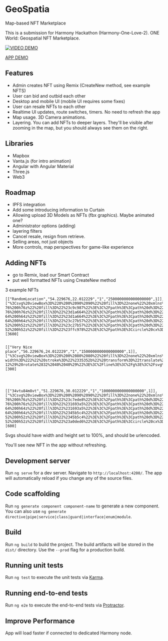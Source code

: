 # GeoSpatia

Map-based NFT Marketplace

This is a submission for Harmony Hackathon (Harmony-One-Love-2). ONE World: Geospatial NFT Marketplace.

[![VIDEO DEMO](https://img.youtube.com/vi/WV7UHb4XQ6Q/0.jpg)](https://www.youtube.com/watch?v=WV7UHb4XQ6Q)


[APP DEMO](https://thecyberd3m0n.gitlab.io/geo-spatia/)


## Features

- Admin creates NFT using Remix (CreateNew method, see example NFTS)
- User can bid and outbid each other
- Desktop and mobile UI (mobile UI requires some fixes)
- User can resale NFTs to each other
- Realtime UI updates, route switches, timers. No need to refresh the app
- Map usage. 3D Camera animations.
- Layering. You can add NFTs to deeper layers. They'll be visible after zooming in the map, but you should always see them on the right.

## Libraries

- Mapbox
- Vanta.js (for intro animation)
- Angular with Angular Material
- Three.js
- Web3

## Roadmap

- IPFS integration
- Add some introducing information to Curtain
- Allowing upload 3D Models as NFTs (fbx graphics). Maybe animated one?
- Administrator options (adding)
- layering filters
- Cancel resale, resign from retrieve.
- Selling areas, not just objects
- More controls, map perspectives for game-like experience

## Adding NFTs

- go to Remix, load our Smart Contract
- put well formatted NFTs using CreateNew method

3 example NFTs

```
[["RandomLocation","54.229676,22.012229","1","2500000000000000000",1]],["%3Csvg%20viewBox%3D%220%200%2090%2090%22%20fill%3D%22none%22%20xmlns%3D%22http%3A%2F%2Fwww.w3.org%2F2000%2Fsvg%22%20width%3D%22100%25%22%20height%3D%22100%25%22%3E%3Cmask%20id%3D%22mask__ring%22%20maskUnits%3D%22userSpaceOnUse%22%20x%3D%220%22%20y%3D%220%22%20width%3D%2290%22%20height%3D%2290%22%3E%3Crect%20width%3D%2290%22%20height%3D%2290%22%20rx%3D%22180%22%20fill%3D%22white%22%3E%3C%2Frect%3E%3C%2Fmask%3E%3Cg%20mask%3D%22url%28%23mask__ring%29%22%3E%3Cpath%20d%3D%22M0%200h90v45H0z%22%20fill%3D%22%23ffc978%22%3E%3C%2Fpath%3E%3Cpath%20d%3D%22M0%2045h90v45H0z%22%20fill%3D%22%23c9c987%22%3E%3C%2Fpath%3E%3Cpath%20d%3D%22M83%2045a38%2038%200%2000-76%200h76z%22%20fill%3D%22%23c9c987%22%3E%3C%2Fpath%3E%3Cpath%20d%3D%22M83%2045a38%2038%200%2001-76%200h76z%22%20fill%3D%22%23d1a664%22%3E%3C%2Fpath%3E%3Cpath%20d%3D%22M77%2045a32%2032%200%2010-64%200h64z%22%20fill%3D%22%23d1a664%22%3E%3C%2Fpath%3E%3Cpath%20d%3D%22M77%2045a32%2032%200%2011-64%200h64z%22%20fill%3D%22%23c27b57%22%3E%3C%2Fpath%3E%3Cpath%20d%3D%22M71%2045a26%2026%200%2000-52%200h52z%22%20fill%3D%22%23c27b57%22%3E%3C%2Fpath%3E%3Cpath%20d%3D%22M71%2045a26%2026%200%2001-52%200h52z%22%20fill%3D%22%23ffc978%22%3E%3C%2Fpath%3E%3Ccircle%20cx%3D%2245%22%20cy%3D%2245%22%20r%3D%2223%22%20fill%3D%22%23ffe7bf%22%3E%3C%2Fcircle%3E%3C%2Fg%3E%3C%2Fsvg%3E"],[3600]


[["Very Nice place","56.229676,24.012229","1","1500000000000000000",1]],["%3Csvg%20viewBox%3D%220%200%2080%2080%22%20fill%3D%22none%22%20xmlns%3D%22http%3A%2F%2Fwww.w3.org%2F2000%2Fsvg%22%20width%3D%22100%25%22%20height%3D%22100%25%22%3E%3Cmask%20id%3D%22mask__bauhaus%22%20maskUnits%3D%22userSpaceOnUse%22%20x%3D%220%22%20y%3D%220%22%20width%3D%2280%22%20height%3D%2280%22%3E%3Crect%20width%3D%2280%22%20height%3D%2280%22%20rx%3D%22160%22%20fill%3D%22white%22%3E%3C%2Frect%3E%3C%2Fmask%3E%3Cg%20mask%3D%22url%28%23mask__bauhaus%29%22%3E%3Crect%20width%3D%2280%22%20height%3D%2280%22%20fill%3D%22%23ec6c2b%22%3E%3C%2Frect%3E%3Crect%20x%3D%2210%22%20y%3D%2230%22%20width%3D%2280%22%20height%3D%2210%22%20fill%3D%22%23feae4b%22%20transform%3D%22translate%2810%2010%29%20rotate%28196%2040%2040%29%22%3E%3C%2Frect%3E%3Ccircle%20cx%3D%2240%22%20cy%3D%2240%22%20fill%3D%22%23bdbf90%22%20r%3D%2216%22%20transform%3D%22translate%280%200%29%22%3E%3C%2Fcircle%3E%3Cline%20x1%3D%220%22%20y1%3D%2240%22%20x2%3D%2280%22%20y2%3D%2240%22%20stroke-width%3D%222%22%20stroke%3D%22%2335352b%22%20transform%3D%22translate%2812%20-12%29%20rotate%2832%2040%2040%29%22%3E%3C%2Fline%3E%3C%2Fg%3E%3C%2Fsvg%3E"],[300]




[["34vtu84m8vt","51.229676,30.012229","1","1000000000000000000",1]],["%3Csvg%20viewBox%3D%220%200%2090%2090%22%20fill%3D%22none%22%20xmlns%3D%22http%3A%2F%2Fwww.w3.org%2F2000%2Fsvg%22%20width%3D%22100%25%22%20height%3D%22100%25%22%3E%3Cmask%20id%3D%22mask__ring%22%20maskUnits%3D%22userSpaceOnUse%22%20x%3D%220%22%20y%3D%220%22%20width%3D%2290%22%20height%3D%2290%22%3E%3Crect%20width%3D%2290%22%20height%3D%2290%22%20rx%3D%22180%22%20fill%3D%22white%22%3E%3C%2Frect%3E%3C%2Fmask%3E%3Cg%20mask%3D%22url%28%23mask__ring%29%22%3E%3Cpath%20d%3D%22M0%200h90v45H0z%22%20fill%3D%22%23a0ded6%22%3E%3C%2Fpath%3E%3Cpath%20d%3D%22M0%2045h90v45H0z%22%20fill%3D%22%23c7ede8%22%3E%3C%2Fpath%3E%3Cpath%20d%3D%22M83%2045a38%2038%200%2000-76%200h76z%22%20fill%3D%22%23c7ede8%22%3E%3C%2Fpath%3E%3Cpath%20d%3D%22M83%2045a38%2038%200%2001-76%200h76z%22%20fill%3D%22%231693a5%22%3E%3C%2Fpath%3E%3Cpath%20d%3D%22M77%2045a32%2032%200%2010-64%200h64z%22%20fill%3D%22%231693a5%22%3E%3C%2Fpath%3E%3Cpath%20d%3D%22M77%2045a32%2032%200%2011-64%200h64z%22%20fill%3D%22%2345b5c4%22%3E%3C%2Fpath%3E%3Cpath%20d%3D%22M71%2045a26%2026%200%2000-52%200h52z%22%20fill%3D%22%2345b5c4%22%3E%3C%2Fpath%3E%3Cpath%20d%3D%22M71%2045a26%2026%200%2001-52%200h52z%22%20fill%3D%22%23a0ded6%22%3E%3C%2Fpath%3E%3Ccircle%20cx%3D%2245%22%20cy%3D%2245%22%20r%3D%2223%22%20fill%3D%22%237ececa%22%3E%3C%2Fcircle%3E%3C%2Fg%3E%3C%2Fsvg%3E"],[600]

```

Svgs should have width and height set to 100%, and should be urlencoded.

You'll see new NFT in the app without refreshing.

## Development server

Run `ng serve` for a dev server. Navigate to `http://localhost:4200/`. The app will automatically reload if you change any of the source files.

## Code scaffolding

Run `ng generate component component-name` to generate a new component. You can also use `ng generate directive|pipe|service|class|guard|interface|enum|module`.

## Build

Run `ng build` to build the project. The build artifacts will be stored in the `dist/` directory. Use the `--prod` flag for a production build.

## Running unit tests

Run `ng test` to execute the unit tests via [Karma](https://karma-runner.github.io).

## Running end-to-end tests

Run `ng e2e` to execute the end-to-end tests via [Protractor](http://www.protractortest.org/).


## Improve Performance

App will load faster if connected to dedicated Harmony node.